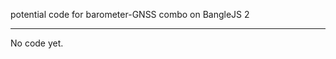 
potential code for barometer-GNSS combo on BangleJS 2
____________________________________________________

No code yet.

